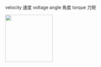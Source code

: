 velocity  速度
voltage
angle 角度
torque 力矩


<img width = '150' height ='150' src ="https://www.z01.com/UploadFiles/Anony/content/md/HyjMvO5XZP..jpg"/>